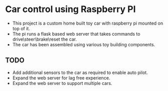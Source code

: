 # Car control using Raspberry PI

* This project is a custom home built toy car with raspberry pi mounted 
on top of it.
* The pi runs a flask based web server that takes commands to drive\steer\brake\reset the car.
* The car has been assembled using various toy building components.

## TODO
* Add additional sensors to the car as required to enable auto pilot.
* Expand the web server for lag free experience.
* Expand the web server to support multiple cars. 
